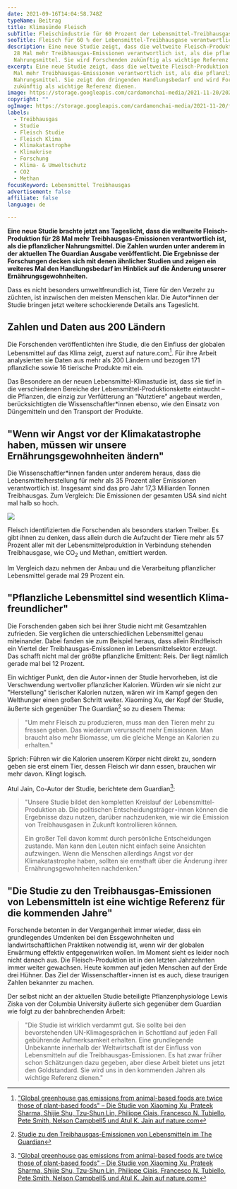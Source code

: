 ```yaml
---
date: 2021-09-16T14:04:58.748Z
typeName: Beitrag
title: Klimasünde Fleisch
subTitle: Fleischindustrie für 60 Prozent der Lebensmittel-Treibhausgase verantwortlich
seoTitle: Fleisch für 60 % der Lebensmittel-Treibhausgase verantwortlich
description: Eine neue Studie zeigt, dass die weltweite Fleisch-Produktion für
  28 Mal mehr Treibhausgas-Emissionen verantwortlich ist, als die pflanzlicher
  Nahrungsmittel. Sie wird Forschenden zukünftig als wichtige Referenz dienen.
excerpt: Eine neue Studie zeigt, dass die weltweite Fleisch-Produktion für 28
  Mal mehr Treibhausgas-Emissionen verantwortlich ist, als die pflanzlicher
  Nahrungsmittel. Sie zeigt den dringenden Handlungsbedarf und wird Forschenden
  zukünftig als wichtige Referenz dienen.
image: https://storage.googleapis.com/cardamonchai-media/2021-11-20/2021-08-daenemark-265-jpg-imagine-180818_998f61_3931_2948/640.webp
copyright: ""
ogImage: https://storage.googleapis.com/cardamonchai-media/2021-11-20/fleisch-treibhausgase-fb-png-imagine-d8c878_93866d_1200_628/640.webp
labels:
  - Treibhausgas
  - Studie
  - Fleisch Studie
  - Fleisch Klima
  - Klimakatastrophe
  - Klimakrise
  - Forschung
  - Klima- & Umweltschutz
  - CO2
  - Methan
focusKeyword: Lebensmittel Treibhausgas
advertisement: false
affiliate: false
language: de

---
```


**Eine neue Studie brachte jetzt ans Tageslicht, dass die weltweite Fleisch-Produktion für 28 Mal mehr Treibhausgas-Emissionen verantwortlich ist, als die pflanzlicher Nahrungsmittel. Die Zahlen wurden unter anderem in der aktuellen The Guardian Ausgabe veröffentlicht. Die Ergebnisse der Forschungen decken sich mit denen ähnlicher Studien und zeigen ein weiteres Mal den Handlungsbedarf im Hinblick auf die Änderung unserer Ernährungsgewohnheiten.**

Dass es nicht besonders umweltfreundlich ist, Tiere für den Verzehr zu züchten, ist inzwischen den meisten Menschen klar. Die Autor\*innen der Studie bringen jetzt weitere schockierende Details ans Tageslicht.

## Zahlen und Daten aus 200 Ländern

Die Forschenden veröffentlichten ihre Studie, die den Einfluss der globalen Lebensmittel auf das Klima zeigt, zuerst auf nature.com[^1]. Für ihre Arbeit analysierten sie Daten aus mehr als 200 Ländern und bezogen 171 pflanzliche sowie 16 tierische Produkte mit ein.

Das Besondere an der neuen Lebensmittel-Klimastudie ist, dass sie tief in die verschiedenen Bereiche der Lebensmittel-Produktionskette eintaucht – die Pflanzen, die einzig zur Verfütterung an "Nutztiere" angebaut werden, berücksichtigten die Wissenschaftler\*innen ebenso, wie den Einsatz von Düngemitteln und den Transport der Produkte.

## "Wenn wir Angst vor der Klimakatastrophe haben, müssen wir unsere Ernährungsgewohnheiten ändern"

Die Wissenschaftler\*innen fanden unter anderem heraus, dass die Lebensmittelherstellung für mehr als 35 Prozent aller Emissionen verantwortlich ist. Insgesamt sind das pro Jahr 17,3 Milliarden Tonnen Treibhausgas. Zum Vergleich: Die Emissionen der gesamten USA sind nicht mal halb so hoch.

![](https://storage.googleapis.com/cardamonchai-media/2021-11-20/2021-08-daenemark-243-jpg-imagine-080808_73685d_4267_3200/640.webp)

Fleisch identifizierten die Forschenden als besonders starken Treiber. Es gibt ihnen zu denken, dass allein durch die Aufzucht der Tiere mehr als 57 Prozent aller mit der Lebensmittelproduktion in Verbindung stehenden Treibhausgase, wie CO<sub>2</sub> und Methan, emittiert werden.

Im Vergleich dazu nehmen der Anbau und die Verarbeitung pflanzlicher Lebensmittel gerade mal 29 Prozent ein.

## "Pflanzliche Lebensmittel sind wesentlich Klima-freundlicher"

Die Forschenden gaben sich bei ihrer Studie nicht mit Gesamtzahlen zufrieden. Sie verglichen die unterschiedlichen Lebensmittel genau miteinander. Dabei fanden sie zum Beispiel heraus, dass allein Rindfleisch ein Viertel der Treibhausgas-Emissionen im Lebensmittelsektor erzeugt. Das schafft nicht mal der größte pflanzliche Emittent: Reis. Der liegt nämlich gerade mal bei 12 Prozent.

Ein wichtiger Punkt, den die Autor⋆innen der Studie hervorheben, ist die Verschwendung wertvoller pflanzlicher Kalorien. Würden wir sie nicht zur "Herstellung" tierischer Kalorien nutzen, wären wir im Kampf gegen den Welthunger einen großen Schritt weiter. Xiaoming Xu, der Kopf der Studie, äußerte sich gegenüber The Guardian[^2] so zu diesem Thema:

> "Um mehr Fleisch zu produzieren, muss man den Tieren mehr zu fressen geben. Das wiederum verursacht mehr Emissionen. Man braucht also mehr Biomasse, um die gleiche Menge an Kalorien zu erhalten."

Sprich: Führen wir die Kalorien unserem Körper nicht direkt zu, sondern geben sie erst einem Tier, dessen Fleisch wir dann essen, brauchen wir mehr davon. Klingt logisch.

Atul Jain, Co-Autor der Studie, berichtete dem Guardian[^1]:

> "Unsere Studie bildet den kompletten Kreislauf der Lebensmittel-Produktion ab. Die politischen Entscheidungsträger⋆innen können die Ergebnisse dazu nutzen, darüber nachzudenken, wie wir die Emission von Treibhausgasen in Zukunft kontrollieren können.
>
> Ein großer Teil davon kommt durch persönliche Entscheidungen zustande. Man kann den Leuten nicht einfach seine Ansichten aufzwingen. Wenn die Menschen allerdings Angst vor der Klimakatastrophe haben, sollten sie ernsthaft über die Änderung ihrer Ernährungsgewohnheiten nachdenken."

## "Die Studie zu den Treibhausgas-Emissionen von Lebensmitteln ist eine wichtige Referenz für die kommenden Jahre"

Forschende betonten in der Vergangenheit immer wieder, dass ein grundlegendes Umdenken bei den Essgewohnheiten und landwirtschaftlichen Praktiken notwendig ist, wenn wir der globalen Erwärmung effektiv entgegenwirken wollen. Im Moment sieht es leider noch nicht danach aus. Die Fleisch-Produktion ist in den letzten Jahrzehnten immer weiter gewachsen. Heute kommen auf jeden Menschen auf der Erde drei Hühner. Das Ziel der Wissenschaftler⋆innen ist es auch, diese traurigen Zahlen bekannter zu machen.

Der selbst nicht an der aktuellen Studie beteiligte Pflanzenphysiologe Lewis Ziska von der Columbia University äußerte sich gegenüber dem Guardian wie folgt zu der bahnbrechenden Arbeit:

> "Die Studie ist wirklich verdammt gut. Sie sollte bei den bevorstehenden UN-Klimagesprächen in Schottland auf jeden Fall gebührende Aufmerksamkeit erhalten. Eine grundlegende Unbekannte innerhalb der Weltwirtschaft ist der Einfluss von Lebensmitteln auf die Treibhausgas-Emissionen. Es hat zwar früher schon Schätzungen dazu gegeben, aber diese Arbeit bietet uns jetzt den Goldstandard. Sie wird uns in den kommenden Jahren als wichtige Referenz dienen."

[^1]: ["Global greenhouse gas emissions from animal-based foods are twice those of plant-based foods" – Die Studie von Xiaoming Xu, Prateek Sharma, Shijie Shu, Tzu-Shun Lin, Philippe Ciais, Francesco N. Tubiello, Pete Smith, Nelson Campbell5 und Atul K. Jain auf nature.com](https://www.nature.com/articles/s43016-021-00358-x.epdf)
[^2]: [Studie zu den Treibhausgas-Emissionen von Lebensmitteln im The Guardian](https://www.theguardian.com/environment/2021/sep/13/meat-greenhouses-gases-food-production-study)
